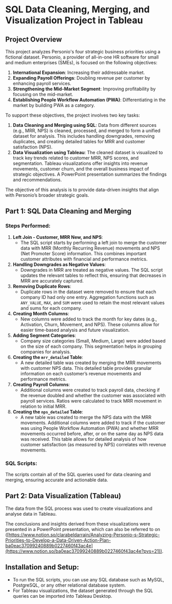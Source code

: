 # SQL Data Cleaning, Merging, and Visualization Project in Tableau

## Project Overview

This project analyzes Personio's four strategic business priorities using a fictional dataset. Personio, a provider of all-in-one HR software for small and medium enterprises (SMEs), is focused on the following objectives:

1. **International Expansion**: Increasing their addressable market.
2. **Expanding Payroll Offerings**: Doubling revenue per customer by enhancing payroll services.
3. **Strengthening the Mid-Market Segment**: Improving profitability by focusing on the mid-market.
4. **Establishing People Workflow Automation (PWA)**: Differentiating in the market by building PWA as a category.

To support these objectives, the project involves two key tasks:

1. **Data Cleaning and Merging using SQL**: Data from different sources (e.g., MRR, NPS) is cleaned, processed, and merged to form a unified dataset for analysis. This includes handling downgrades, removing duplicates, and creating detailed tables for MRR and customer satisfaction (NPS).
2. **Data Visualization using Tableau**: The cleaned dataset is visualized to track key trends related to customer MRR, NPS scores, and segmentation. Tableau visualizations offer insights into revenue movements, customer churn, and the overall business impact of strategic objectives. A PowerPoint presentation summarizes the findings and recommendations.

The objective of this analysis is to provide data-driven insights that align with Personio’s broader strategic goals.

## Part 1: SQL Data Cleaning and Merging

### Steps Performed:

1. **Left Join - Customer, MRR New, and NPS**:
    - The SQL script starts by performing a left join to merge the customer data with MRR (Monthly Recurring Revenue) movements and NPS (Net Promoter Score) information. This combines important customer attributes with financial and performance metrics.
2. **Handling Downgrades as Negative Values**:
    - Downgrades in MRR are treated as negative values. The SQL script updates the relevant tables to reflect this, ensuring that decreases in MRR are accurately captured.
3. **Removing Duplicate Rows**:
    - Duplicate rows in the dataset were removed to ensure that each company ID had only one entry. Aggregation functions such as `ANY_VALUE`, `MAX`, and `SUM` were used to retain the most relevant values and sums for each company.
4. **Creating Month Columns**:
    - New columns were added to track the month for key dates (e.g., Activation, Churn, Movement, and NPS). These columns allow for easier time-based analysis and future visualization.
5. **Adding Segment Categories**:
    - Company size categories (Small, Medium, Large) were added based on the size of each company. This segmentation helps in grouping companies for analysis.
6. **Creating the `mrr_detailed` Table**:
    - A new detailed table was created by merging the MRR movements with customer NPS data. This detailed table provides granular information on each customer’s revenue movements and performance metrics.
7. **Creating Payroll Columns**:
    - Additional columns were created to track payroll data, checking if the revenue doubled and whether the customer was associated with payroll services. Ratios were calculated to track MRR movement in relation to initial MRR.
8. **Creating the `nps_detailed` Table**:
    - A new table was created to merge the NPS data with the MRR movements. Additional columns were added to track if the customer was using People Workflow Automation (PWA) and whether MRR movements occurred before, after, or on the same day as NPS data was received. This table allows for detailed analysis of how customer satisfaction (as measured by NPS) correlates with revenue movements.

### SQL Scripts:

The scripts contain all of the SQL queries used for data cleaning and merging, ensuring accurate and actionable data.

## Part 2: Data Visualization (Tableau)

The data from the SQL process was used to create visualizations and analyse data in Tableau. 

The conclusions and insights derived from these visualizations were presented in a PowerPoint presentation, which can also be referred to on ([https://www.notion.so/clarabeldarrain/Analyzing-Personio-s-Strategic-Priorities-to-Develop-a-Data-Driven-Action-Plan-ba0eac37099240889b0227460f43ac4e](https://www.notion.so/ba0eac37099240889b0227460f43ac4e?pvs=21)).

## Installation and Setup:

- To run the SQL scripts, you can use any SQL database such as MySQL, PostgreSQL, or any other relational database system.
- For Tableau visualizations, the dataset generated through the SQL queries can be imported into Tableau Desktop.
